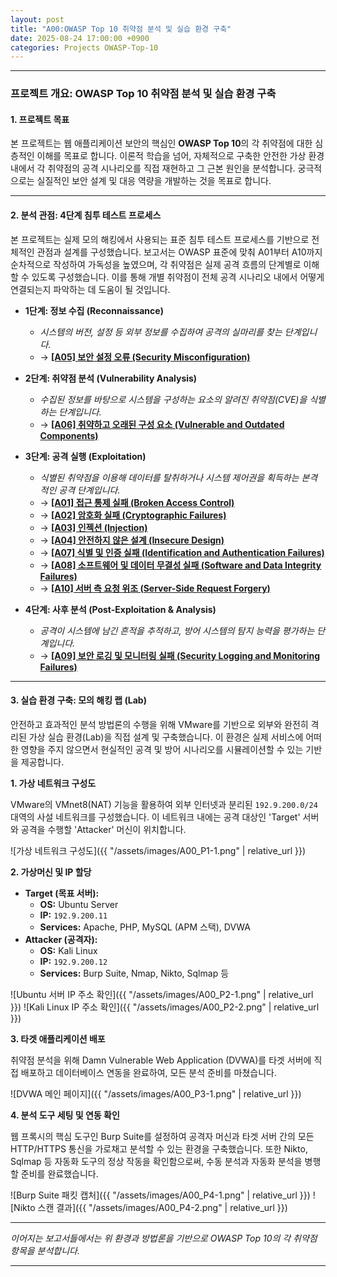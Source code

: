 ```yaml
---
layout: post
title: "A00:OWASP Top 10 취약점 분석 및 실습 환경 구축"
date: 2025-08-24 17:00:00 +0900
categories: Projects OWASP-Top-10
---
```


---

### **프로젝트 개요: OWASP Top 10 취약점 분석 및 실습 환경 구축**

#### **1. 프로젝트 목표**

본 프로젝트는 웹 애플리케이션 보안의 핵심인 **OWASP Top 10**의 각 취약점에 대한 심층적인 이해를 목표로 합니다. 이론적  학습을 넘어, 자체적으로 구축한 안전한 가상 환경 내에서 각 취약점의 공격 시나리오를 직접 재현하고 그 근본 원인을 분석합니다. 궁극적으로는 실질적인 보안 설계 및 대응 역량을 개발하는 것을 목표로 합니다.

---

#### **2. 분석 관점: 4단계 침투 테스트 프로세스**

본 프로젝트는 실제 모의 해킹에서 사용되는 표준 침투 테스트 프로세스를 기반으로 전체적인 관점과 설계를 구성했습니다. 보고서는 OWASP 표준에 맞춰 A01부터 A10까지 순차적으로 작성하여 가독성을 높였으며, 각 취약점은 실제 공격 흐름의 단계별로 이해할 수 있도록 구성했습니다. 이를 통해 개별 취약점이 전체 공격 시나리오 내에서 어떻게 연결되는지 파악하는 데 도움이 될 것입니다.

*   **1단계: 정보 수집 (Reconnaissance)**
    *   *시스템의 버전, 설정 등 외부 정보를 수집하여 공격의 실마리를 찾는 단계입니다.*
    *   → **[[A05] 보안 설정 오류 (Security Misconfiguration)](/projects/owasp-top-10/2025/08/29/A05_Security-Misconfiguration.html)**

*   **2단계: 취약점 분석 (Vulnerability Analysis)**
    *   *수집된 정보를 바탕으로 시스템을 구성하는 요소의 알려진 취약점(CVE)을 식별하는 단계입니다.*
    *   → **[[A06] 취약하고 오래된 구성 요소 (Vulnerable and Outdated Components)](/projects/owasp-top-10/2025/08/30/A06_Vulnerable-and-Outdated-Components.html)**

*   **3단계: 공격 실행 (Exploitation)**
    *   *식별된 취약점을 이용해 데이터를 탈취하거나 시스템 제어권을 획득하는 본격적인 공격 단계입니다.*
    *   → **[[A01] 접근 통제 실패 (Broken Access Control)](/projects/owasp-top-10/2025/08/25/A01_Broken-Access-Control.html)**
    *   → **[[A02] 암호화 실패 (Cryptographic Failures)](/projects/owasp-top-10/2025/08/26/A02_Cryptographic-Failures.html)**
    *   → **[[A03] 인젝션 (Injection)](/projects/owasp-top-10/2025/08/27/A03_Injection.html)**
    *   → **[[A04] 안전하지 않은 설계 (Insecure Design)](/projects/owasp-top-10/2025/08/28/A04_Insecure-Design.html)**
    *   → **[[A07] 식별 및 인증 실패 (Identification and Authentication Failures)](/projects/owasp-top-10/2025/08/31/A07_Identification-and-Authentication-Failures.html)**
    *   → **[[A08] 소프트웨어 및 데이터 무결성 실패 (Software and Data Integrity Failures)](/projects/owasp-top-10/2025/09/01/A08_Software-and-Data-Integrity-Failures.html)**
    *   → **[[A10] 서버 측 요청 위조 (Server-Side Request Forgery)](/projects/owasp-top-10/2025/09/03/A10_Server-Side-Request-Forgery.html)**


*   **4단계: 사후 분석 (Post-Exploitation & Analysis)**
    *   *공격이 시스템에 남긴 흔적을 추적하고, 방어 시스템의 탐지 능력을 평가하는 단계입니다.*
    *   → **[[A09] 보안 로깅 및 모니터링 실패 (Security Logging and Monitoring Failures)](/projects/owasp-top-10/2025/09/02/A09_Security-Logging-and-Monitoring-Failures.html)**

---

#### **3. 실습 환경 구축: 모의 해킹 랩 (Lab)**

안전하고 효과적인 분석 방법론의 수행을 위해 VMware를 기반으로 외부와 완전히 격리된 가상 실습 환경(Lab)을 직접 설계 및 구축했습니다. 이 환경은 실제 서비스에 어떠한 영향을 주지 않으면서 현실적인 공격 및  방어 시나리오를 시뮬레이션할 수 있는 기반을 제공합니다.

**1. 가상 네트워크 구성도**

VMware의 VMnet8(NAT) 기능을 활용하여 외부 인터넷과 분리된 `192.9.200.0/24` 대역의 사설 네트워크를 구성했습니다. 이 네트워크 내에는 공격 대상인 'Target' 서버와 공격을 수행할 'Attacker' 머신이 위치합니다.

   ![가상 네트워크 구성도]({{ "/assets/images/A00_P1-1.png" | relative_url }})

**2. 가상머신 및 IP 할당**

*   **Target (목표 서버):**
    *   **OS:** Ubuntu Server
    *   **IP:** `192.9.200.11`
    *   **Services:** Apache, PHP, MySQL (APM 스택), DVWA
*   **Attacker (공격자):**
    *   **OS:** Kali Linux
    *   **IP:** `192.9.200.12`
    *   **Services:** Burp Suite, Nmap, Nikto, Sqlmap 등

   ![Ubuntu 서버 IP 주소 확인]({{ "/assets/images/A00_P2-1.png" | relative_url }})
   ![Kali Linux IP 주소 확인]({{ "/assets/images/A00_P2-2.png" | relative_url }})

**3. 타겟 애플리케이션 배포**

취약점 분석을 위해 Damn Vulnerable Web Application (DVWA)를 타겟 서버에 직접 배포하고 데이터베이스 연동을 완료하여, 모든 분석 준비를 마쳤습니다.

   ![DVWA 메인 페이지]({{ "/assets/images/A00_P3-1.png" | relative_url }}) <!-- 추천 파일명: DVWA-Main.png -->

**4. 분석 도구 세팅 및 연동 확인**

웹 프록시의 핵심 도구인 Burp Suite를 설정하여 공격자 머신과 타겟 서버 간의 모든 HTTP/HTTPS 통신을 가로채고 분석할 수 있는 환경을 구축했습니다. 또한 Nikto, Sqlmap 등 자동화 도구의 정상 작동을 확인함으로써, 수동 분석과 자동화 분석을 병행할 준비를 완료했습니다.

   ![Burp Suite 패킷 캡처]({{ "/assets/images/A00_P4-1.png" | relative_url }}) <!-- 추천 파일명: Burp-Capture.png -->
   ![Nikto 스캔 결과]({{ "/assets/images/A00_P4-2.png" | relative_url }}) <!-- 추천 파일명: Nikto-Scan.png -->

---

*이어지는 보고서들에서는 위 환경과 방법론을 기반으로 OWASP Top 10의 각 취약점 항목을 분석합니다.*

<hr class="short-rule">

